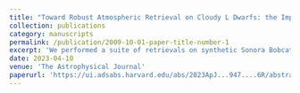 ```yaml
---
title: "Toward Robust Atmospheric Retrieval on Cloudy L Dwarfs: the Impact of Thermal and Abundance Profile Assumptions"
collection: publications
category: manuscripts
permalink: /publication/2009-10-01-paper-title-number-1
excerpt: 'We performed a suite of retrievals on synthetic Sonora Bobcat models to show how different pressure-temperature profile parameterizations and uniform-with-pressure chemical abundance profiles can bias retrieved parameters. We develop a non-uniform abundance profile parameterization and identify specific gases and effective temperatures where such a parameterization may be needed.'
date: 2023-04-10
venue: 'The Astrophysical Journal'
paperurl: 'https://ui.adsabs.harvard.edu/abs/2023ApJ...947....6R/abstract'
---
```

